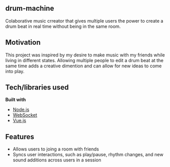 ## drum-machine
Colaborative music crreator that gives multiple users the power to create a drum beat in real time without being in the same room. 

## Motivation
This project was inspired by my desire to make music with my friends while living in different states. Allowing multiple people to edit a drum beat at the same time adds a creative dimention and can allow for new ideas to come into play. 

## Tech/libraries used
<b>Built with</b>
- [Node.js](https://nodejs.org/)
- [WebSocket](https://www.websocket.org)
- [Vue.js](https://vuejs.org)

## Features
* Allows users to joing a room with friends
* Syncs user interactions, such as play/pause, rhythm changes, and new sound additions across users in a session
